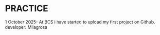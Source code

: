 # PRACTICE
1 October 2025- At BCS i have started to upload my first project on Github.
developer: Milagrosa
